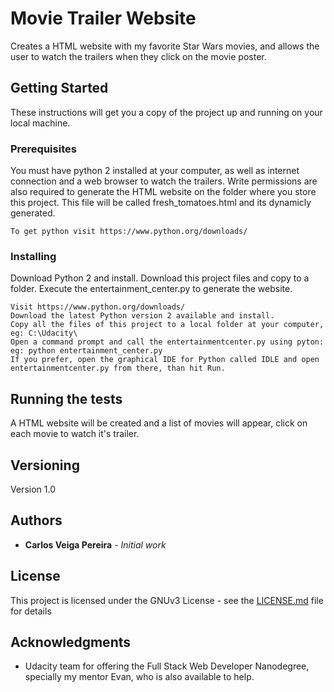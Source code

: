 # Movie Trailer Website

Creates a HTML website with my favorite Star Wars movies, and allows the user to watch the trailers when they click on the movie poster.

## Getting Started

These instructions will get you a copy of the project up and running on your local machine.

### Prerequisites

You must have python 2 installed at your computer, as well as internet connection and a web browser to watch the trailers. 
Write permissions are also required to generate the HTML website on the folder where you store this project. This file will be called fresh_tomatoes.html and its dynamicly generated.

```
To get python visit https://www.python.org/downloads/ 
```

### Installing

Download Python 2 and install. Download this project files and copy to a folder. Execute the entertainment_center.py to generate the website.

```
Visit https://www.python.org/downloads/ 
Download the latest Python version 2 available and install.
Copy all the files of this project to a local folder at your computer, eg: C:\Udacity\
Open a command prompt and call the entertainmentcenter.py using pyton: eg: python entertainment_center.py
If you prefer, open the graphical IDE for Python called IDLE and open entertainmentcenter.py from there, than hit Run.
```

## Running the tests

A HTML website will be created and a list of movies will appear, click on each movie to watch it's trailer.

## Versioning

Version 1.0

## Authors

* **Carlos Veiga Pereira** - *Initial work*  

## License

This project is licensed under the GNUv3 License - see the [LICENSE.md](LICENSE.md) file for details

## Acknowledgments

* Udacity team for offering the Full Stack Web Developer Nanodegree, specially my mentor Evan, who is also available to help.


